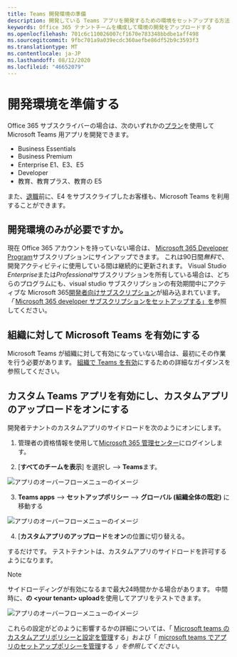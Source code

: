 ```yaml
---
title: Teams 開発環境の準備
description: 開発している Teams アプリを開発するための環境をセットアップする方法
keywords: Office 365 テナントチームを構成して環境の開発をアップロードする
ms.openlocfilehash: 701c6c110026007cf1670e783348bbdbe1aff498
ms.sourcegitcommit: 9fbc701a9a039ecdc360aefbe86df52b9c3593f3
ms.translationtype: MT
ms.contentlocale: ja-JP
ms.lasthandoff: 08/12/2020
ms.locfileid: "46652079"
---
```

# <a name="prepare-your-development-environment"></a>開発環境を準備する

Office 365 サブスクライバーの場合は、次のいずれかの[プラン](https://products.office.com/business/compare-more-office-365-for-business-plans)を使用して Microsoft Teams 用アプリを開発できます。

* Business Essentials
* Business Premium
* Enterprise E1、E3、E5
* Developer
* 教育、教育プラス、教育の E5

また、[退職](https://support.office.com//article/important-information-for-office-365-enterprise-e4-customers-f9572348-43a2-43fa-a3d8-3b6c9c042147)前に、E4 をサブスクライブしたお客様も、Microsoft Teams を利用することができます。

## <a name="just-need-a-development-environment"></a>開発環境のみが必要ですか。

現在 Office 365 アカウントを持っていない場合は、 [Microsoft 365 Developer Program](https://developer.microsoft.com/microsoft-365/dev-program)サブスクリプションにサインアップできます。 これは90日間*無料*で、開発アクティビティに使用している間は継続的に更新されます。 Visual Studio *Enterprise*または*Professional*サブスクリプションを所有している場合は、どちらのプログラムにも、visual studio サブスクリプションの有効期間中にアクティブな Microsoft 365[開発者向けサブスクリプション](https://aka.ms/MyVisualStudioBenefits)が組み込まれています。 *「* [Microsoft 365 developer サブスクリプションをセットアップする」を](https://docs.microsoft.com/office/developer-program/office-365-developer-program-get-started)参照してください。

## <a name="enable-microsoft-teams-for-your-organization"></a>組織に対して Microsoft Teams を有効にする

Microsoft Teams が組織に対して有効になっていない場合は、最初にその作業を行う必要があります。 [組織で Teams を有効](https://docs.microsoft.com/microsoftteams/enable-features-office-365)にするための詳細なガイダンスを参照してください。

## <a name="enable-custom-teams-apps-and-turn-on-custom-app-uploading"></a>カスタム Teams アプリを有効にし、カスタムアプリのアップロードをオンにする

開発者テナントのカスタムアプリのサイドロードを次のようにオンにします。

1. 管理者の資格情報を使用して[Microsoft 365 管理センター](https://admin.microsoft.com/Adminportal/Home?source=applauncher#/homepage#/)にログインします。 

2. [**すべてのチームを表示**] を選択し  -->  **Teams**ます。 

![アプリのオーバーフローメニューのイメージ](~/assets/images/prepare-test-tenant/admin-center.png)

3. **Teams apps**  -->  **セットアップポリシー**  -->  **グローバル (組織全体の既定)** に移動する  

![アプリのオーバーフローメニューのイメージ](~/assets/images/prepare-test-tenant/turn-on-sideload.png)

4. [**カスタムアプリのアップロード**を**オン**の位置に切り替える。

するだけです。 テストテナントは、カスタムアプリのサイドロードを許可するようになります。

> [!Note] 
> サイドローディングが有効になるまで最大24時間かかる場合があります。 中間時に、**の \<your tenant> upload**を使用してアプリをテストできます。

![アプリのオーバーフローメニューのイメージ](~/assets/images/prepare-test-tenant/upload-for-contoso.png)

これらの設定がどのように影響するかの詳細については、「 [Microsoft teams のカスタムアプリポリシーと設定を管理](https://docs.microsoft.com/microsoftteams/teams-custom-app-policies-and-settings)する」および「 [microsoft teams でアプリのセットアップポリシーを管理](https://docs.microsoft.com/microsoftteams/teams-app-setup-policies)する *」を参照してください*。